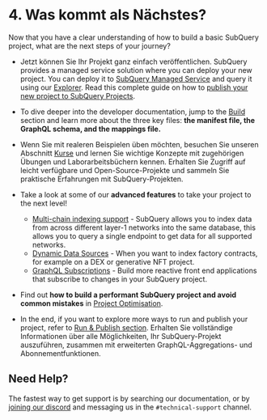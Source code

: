 # 4. Was kommt als Nächstes?

Now that you have a clear understanding of how to build a basic SubQuery project, what are the next steps of your journey?

- Jetzt können Sie Ihr Projekt ganz einfach veröffentlichen. SubQuery provides a managed service solution where you can deploy your new project. You can deploy it to [SubQuery Managed Service](https://managedservice.subquery.network) and query it using our [Explorer](https://explorer.subquery.network). Read this complete guide on how to [publish your new project to SubQuery Projects](../run_publish/publish.md).

- To dive deeper into the developer documentation, jump to the [Build ](../build/introduction.md) section and learn more about the three key files: **the manifest file, the GraphQL schema, and the mappings file.**

- Wenn Sie mit realeren Beispielen üben möchten, besuchen Sie unseren Abschnitt [Kurse](../academy/herocourse/welcome.md) und lernen Sie wichtige Konzepte mit zugehörigen Übungen und Laborarbeitsbüchern kennen. Erhalten Sie Zugriff auf leicht verfügbare und Open-Source-Projekte und sammeln Sie praktische Erfahrungen mit SubQuery-Projekten.

- Take a look at some of our **advanced features** to take your project to the next level!

  - [Multi-chain indexing support](../build/multi-chain.md) - SubQuery allows you to index data from across different layer-1 networks into the same database, this allows you to query a single endpoint to get data for all supported networks.
  - [Dynamic Data Sources](../build/dynamicdatasources.md) - When you want to index factory contracts, for example on a DEX or generative NFT project.
  - [GraphQL Subscriptions](../run_publish/subscription.md) - Build more reactive front end applications that subscribe to changes in your SubQuery project.

- Find out **how to build a performant SubQuery project and avoid common mistakes** in [Project Optimisation](../build/optimisation.md).

- In the end, if you want to explore more ways to run and publish your project, refer to [Run & Publish section](../run_publish/run.md). Erhalten Sie vollständige Informationen über alle Möglichkeiten, Ihr SubQuery-Projekt auszuführen, zusammen mit erweiterten GraphQL-Aggregations- und Abonnementfunktionen.

## Need Help?

The fastest way to get support is by searching our documentation, or by [joining our discord](https://discord.com/invite/subquery) and messaging us in the `#technical-support` channel.
